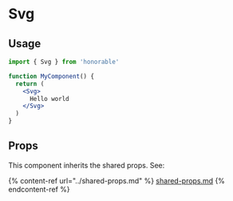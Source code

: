 # Svg

## Usage

```jsx
import { Svg } from 'honorable'

function MyComponent() {
  return (
    <Svg>
      Hello world
    </Svg>
  )
}
```

## Props

This component inherits the shared props. See:

{% content-ref url="../shared-props.md" %}
[shared-props.md](../shared-props.md)
{% endcontent-ref %}

